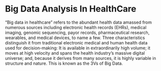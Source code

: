 # Big Data Analysis In HealthCare
“Big data in healthcare” refers to the abundant health data amassed from numerous sources including electronic health records (EHRs), medical imaging, genomic sequencing, payor records, pharmaceutical research, wearables, and medical devices, to name a few. Three characteristics distinguish it from traditional electronic medical and human health data used for decision-making: It is available in extraordinarily high volume; it moves at high velocity and spans the health industry’s massive digital universe; and, because it derives from many sources, it is highly variable in structure and nature. This is known as the 3Vs of Big Data.
